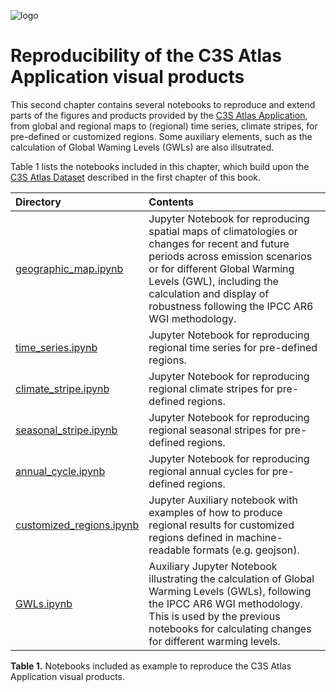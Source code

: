 ![logo](./notebooks/figures/LogoLine_horizon_C3S.png)

# Reproducibility of the C3S Atlas Application visual products


This second chapter contains several notebooks to reproduce and extend parts of the figures and products provided by the [C3S Atlas Application](https://atlas.climate.copernicus.eu), from global and regional maps to (regional) time series, climate stripes, for pre-defined or customized regions. Some auxiliary elements, such as the calculation of Global Waming Levels (GWLs) are also illsutrated.  

Table 1 lists the notebooks included in this chapter, which build upon the [C3S Atlas Dataset](https://doi.org/10.24381/cds.h35hb680) described in the first chapter of this book.


| Directory | Contents |
| :-------- | :------- |
|  [geographic_map.ipynb](https://github.com/ecmwf-projects/c3s-atlas/blob/main/book/notebooks/geographic_map.ipynb) | Jupyter Notebook for reproducing spatial maps of climatologies or changes for recent and future periods across emission scenarios or for different Global Warming Levels (GWL), including the calculation and display of robustness following the IPCC AR6 WGI methodology.
|  [time_series.ipynb](https://github.com/ecmwf-projects/c3s-atlas/blob/main/book/notebooks/time_series.ipynb) | Jupyter Notebook for reproducing regional time series for pre-defined regions.
|  [climate_stripe.ipynb](https://github.com/ecmwf-projects/c3s-atlas/blob/main/book/notebooks/climate_stripes.ipynb) | Jupyter Notebook for reproducing regional climate stripes for pre-defined regions.
|  [seasonal_stripe.ipynb](https://github.com/ecmwf-projects/c3s-atlas/blob/main/book/notebooks/seasonal_stripes.ipynb) | Jupyter Notebook for reproducing regional seasonal stripes for pre-defined regions.
|  [annual_cycle.ipynb](https://github.com/ecmwf-projects/c3s-atlas/blob/main/book/notebooks/annual_cycle.ipynb) | Jupyter Notebook for reproducing regional annual cycles for pre-defined regions.
|  [customized_regions.ipynb](https://github.com/ecmwf-projects/c3s-atlas/blob/main/book/notebooks/customized_regions.ipynb) | Jupyter Auxiliary notebook with examples of how to produce regional results for customized regions defined in machine-readable formats (e.g. geojson).
|  [GWLs.ipynb](https://github.com/ecmwf-projects/c3s-atlas/blob/main/book/notebooks/GWLs.ipynb) | Auxiliary Jupyter Notebook illustrating the calculation of Global Warming Levels (GWLs), following the IPCC AR6 WGI methodology. This is used by the previous notebooks for calculating changes for different warming levels.

**Table 1.** Notebooks included as example to reproduce the C3S Atlas Application visual products.



